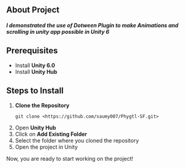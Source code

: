<h2>About Project</h2>
<h5>
    I demonstrated the use of Dotween Plugin to make Animations and scrolling in unity app possible in Unity 6  
</h5>

<h2>Prerequisites</h2>
<ul>
    <li>Install <strong>Unity 6.0</strong></li>
    <li>Install <strong>Unity Hub</strong></li>
</ul>

<h2>Steps to Install</h2>
<ol>
    <li><strong>Clone the Repository</strong>
        <pre><code>git clone &lt;https://github.com/saumy007/Phygtl-SF.git&gt;</code></pre>
    </li>
    <li>Open <strong>Unity Hub</strong></li>
    <li>Click on <strong>Add Existing Folder</strong></li>
    <li>Select the folder where you cloned the repository</li>
    <li>Open the project in Unity</li>
</ol>

<p>Now, you are ready to start working on the project!</p>
